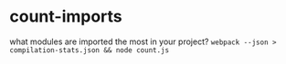 # count-imports
what modules are imported the most in your project? 
`webpack --json > compilation-stats.json && node count.js` 
